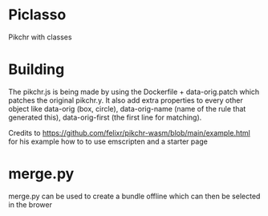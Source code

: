 # Piclasso
Pikchr with classes

# Building
The pikchr.js is being made by using the Dockerfile + data-orig.patch which patches the original pikchr.y. It also add extra properties to every other object like data-orig (box, circle), data-orig-name (name of the rule that generated this), data-orig-first (the first line for matching).

Credits to https://github.com/felixr/pikchr-wasm/blob/main/example.html for his example how to to use emscripten and a starter page

# merge.py
merge.py can be used to create a bundle offline which can then be selected in the brower
